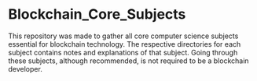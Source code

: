 # Blockchain_Core_Subjects

This repository was made to gather all core computer science subjects essential for blockchain technology. The respective directories for each subject contains notes and explanations of that subject. Going through these subjects, although recommended, is not required to be a blockchain developer.
